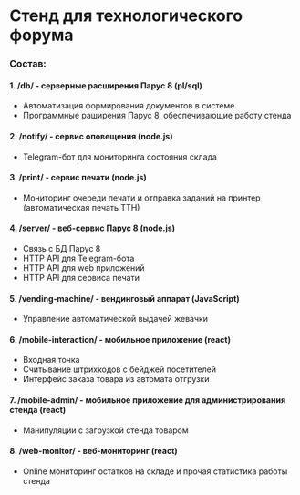 ﻿# Стенд для технологического форума

### Состав:

#### 1. /db/ - серверные расширения Парус 8 (pl/sql)
* Автоматизация формирования документов в системе
* Программные раширения Парус 8, обеспечивающие работу стенда

#### 2. /notify/ - сервис оповещения (node.js)
* Telegram-бот для мониторинга состояния склада

#### 3. /print/ - сервис печати (node.js)
* Мониторинг очереди печати и отправка заданий на принтер (автоматическая печать ТТН)

#### 4. /server/ - веб-сервис Парус 8 (node.js)
* Связь с БД Парус 8
* HTTP API для Telegram-бота
* HTTP API для web приложений
* HTTP API для сервиса печати

#### 5. /vending-machine/ - вендинговый аппарат (JavaScript)
* Управление автоматической выдачей жевачки

#### 6. /mobile-interaction/ - мобильное приложение (react)
* Входная точка
* Считывание штрихкодов с бейджей посетителей
* Интерфейс заказа товара из автомата отгрузки

#### 7. /mobile-admin/ - мобильное приложение для администрирования стенда (react)
* Манипуляции с загрузкой стенда товаром

#### 8. /web-monitor/ - веб-мониторинг (react)
* Online мониторинг остатков на складе и прочая статистика работы стенда
